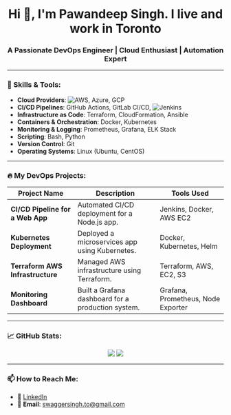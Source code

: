 ##

<h1 align="center">Hi 👋, I'm Pawandeep Singh. I live and work in Toronto</h1>
<h3 align="center">A Passionate DevOps Engineer | Cloud Enthusiast | Automation Expert</h3>

---

### 🧰 Skills & Tools:
- **Cloud Providers**: ![AWS](https://img.shields.io/badge/AWS-Cloud-orange), Azure, GCP 
- **CI/CD Pipelines**: GitHub Actions, GitLab CI/CD, ![Jenkins](https://img.shields.io/badge/Jenkins-CI%2FCD-blue)
- **Infrastructure as Code**: Terraform, CloudFormation, Ansible  
- **Containers & Orchestration**: Docker, Kubernetes  
- **Monitoring & Logging**: Prometheus, Grafana, ELK Stack  
- **Scripting**: Bash, Python  
- **Version Control**: Git  
- **Operating Systems**: Linux (Ubuntu, CentOS)  

---

### 🔥 My DevOps Projects:
| Project Name | Description | Tools Used |
|--------------|-------------|------------|
| **CI/CD Pipeline for a Web App** | Automated CI/CD deployment for a Node.js app. | Jenkins, Docker, AWS EC2 |
| **Kubernetes Deployment** | Deployed a microservices app using Kubernetes. | Docker, Kubernetes, Helm |
| **Terraform AWS Infrastructure** | Managed AWS infrastructure using Terraform. | Terraform, AWS, EC2, S3 |
| **Monitoring Dashboard** | Built a Grafana dashboard for a production system. | Grafana, Prometheus, Node Exporter |

---

### 📈 GitHub Stats:
<p align="center">
  <img src="https://github-readme-stats.vercel.app/api?username=swaggersingh&show_icons=true&theme=github_dark&count_private=true" />
  <img src="https://github-readme-streak-stats.herokuapp.com/?user=swaggersingh&theme=github_dark" />
</p>

---

### 📫 How to Reach Me:
- 💼 [LinkedIn](https://www.linkedin.com/in/pawandeep-singh-438b738b)  
- 📧 **Email**: swaggersingh.to@gmail.com 
